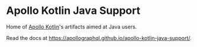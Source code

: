 # Apollo Kotlin Java Support

Home of [Apollo Kotlin](https://github.com/apollographql/apollo-kotlin)'s artifacts aimed at Java users.

Read the docs at https://apollographql.github.io/apollo-kotlin-java-support/. 

